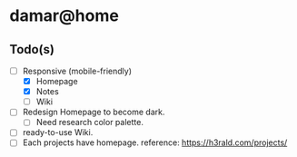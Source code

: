 # damar@home

## Todo(s)

- [ ] Responsive (mobile-friendly)
  - [x] Homepage
  - [x] Notes
  - [ ] Wiki
- [ ] Redesign Homepage to become dark.
  - [ ] Need research color palette.
- [ ] ready-to-use Wiki.
- [ ] Each projects have homepage. reference: https://h3rald.com/projects/